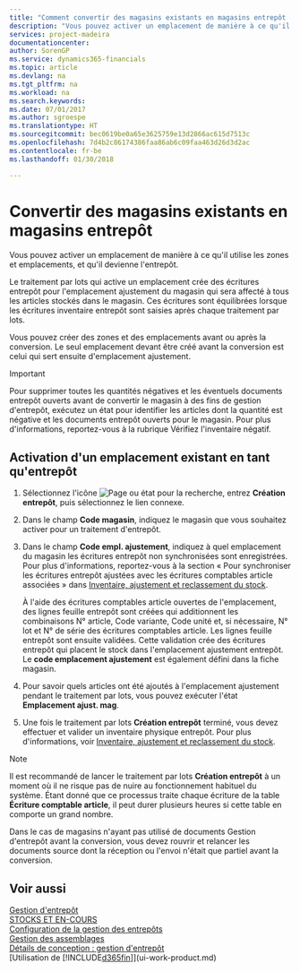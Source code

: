```yaml
---
title: "Comment convertir des magasins existants en magasins entrepôt | Microsoft Docs"
description: "Vous pouvez activer un emplacement de manière à ce qu'il utilise les zones et emplacements, et qu'il devienne l'entrepôt."
services: project-madeira
documentationcenter: 
author: SorenGP
ms.service: dynamics365-financials
ms.topic: article
ms.devlang: na
ms.tgt_pltfrm: na
ms.workload: na
ms.search.keywords: 
ms.date: 07/01/2017
ms.author: sgroespe
ms.translationtype: HT
ms.sourcegitcommit: bec0619be0a65e3625759e13d2866ac615d7513c
ms.openlocfilehash: 7d4b2c86174386faa86ab6c09faa463d26d3d2ac
ms.contentlocale: fr-be
ms.lasthandoff: 01/30/2018

---
```

# <a name="convert-existing-locations-to-warehouse-locations"></a>Convertir des magasins existants en magasins entrepôt
Vous pouvez activer un emplacement de manière à ce qu'il utilise les zones et emplacements, et qu'il devienne l'entrepôt.  

Le traitement par lots qui active un emplacement crée des écritures entrepôt pour l'emplacement ajustement du magasin qui sera affecté à tous les articles stockés dans le magasin. Ces écritures sont équilibrées lorsque les écritures inventaire entrepôt sont saisies après chaque traitement par lots.  

Vous pouvez créer des zones et des emplacements avant ou après la conversion. Le seul emplacement devant être créé avant la conversion est celui qui sert ensuite d'emplacement ajustement.  

> [!IMPORTANT]  
>  Pour supprimer toutes les quantités négatives et les éventuels documents entrepôt ouverts avant de convertir le magasin à des fins de gestion d'entrepôt, exécutez un état pour identifier les articles dont la quantité est négative et les documents entrepôt ouverts pour le magasin. Pour plus d'informations, reportez\-vous à la rubrique Vérifiez l'inventaire négatif.  

## <a name="to-enable-an-existing-location-to-operate-as-a-warehouse-location"></a>Activation d'un emplacement existant en tant qu'entrepôt  
1.  Sélectionnez l'icône ![Page ou état pour la recherche](media/ui-search/search_small.png "Page ou état pour la recherche"), entrez **Création entrepôt**, puis sélectionnez le lien connexe.  
2.  Dans le champ **Code magasin**, indiquez le magasin que vous souhaitez activer pour un traitement d'entrepôt.  
3.  Dans le champ **Code empl. ajustement**, indiquez à quel emplacement du magasin les écritures entrepôt non synchronisées sont enregistrées. Pour plus d'informations, reportez-vous à la section « Pour synchroniser les écritures entrepôt ajustées avec les écritures comptables article associées » dans [Inventaire, ajustement et reclassement du stock](inventory-how-count-adjust-reclassify.md).  

    À l'aide des écritures comptables article ouvertes de l'emplacement, des lignes feuille entrepôt sont créées qui additionnent les combinaisons N° article, Code variante, Code unité et, si nécessaire, N° lot et N° de série des écritures comptables article. Les lignes feuille entrepôt sont ensuite validées. Cette validation crée des écritures entrepôt qui placent le stock dans l'emplacement ajustement entrepôt. Le **code emplacement ajustement** est également défini dans la fiche magasin.  

4.  Pour savoir quels articles ont été ajoutés à l'emplacement ajustement pendant le traitement par lots, vous pouvez exécuter l'état **Emplacement ajust. mag**.  
5.  Une fois le traitement par lots **Création entrepôt** terminé, vous devez effectuer et valider un inventaire physique entrepôt. Pour plus d'informations, voir [Inventaire, ajustement et reclassement du stock](inventory-how-count-adjust-reclassify.md).  

> [!NOTE]  
>  Il est recommandé de lancer le traitement par lots **Création entrepôt** à un moment où il ne risque pas de nuire au fonctionnement habituel du système. Étant donné que ce processus traite chaque écriture de la table **Écriture comptable article**, il peut durer plusieurs heures si cette table en comporte un grand nombre.  

 Dans le cas de magasins n'ayant pas utilisé de documents Gestion d'entrepôt avant la conversion, vous devez rouvrir et relancer les documents source dont la réception ou l'envoi n'était que partiel avant la conversion.  

## <a name="see-also"></a>Voir aussi  
[Gestion d'entrepôt](warehouse-manage-warehouse.md)  
[STOCKS ET EN-COURS](inventory-manage-inventory.md)  
[Configuration de la gestion des entrepôts](warehouse-setup-warehouse.md)     
[Gestion des assemblages](assembly-assemble-items.md)    
[Détails de conception : gestion d'entrepôt](design-details-warehouse-management.md)  
[Utilisation de [!INCLUDE[d365fin](includes/d365fin_md.md)]](ui-work-product.md)

